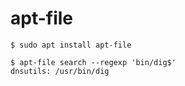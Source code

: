 # apt-file



```console
$ sudo apt install apt-file
```


```console
$ apt-file search --regexp 'bin/dig$'
dnsutils: /usr/bin/dig
```
